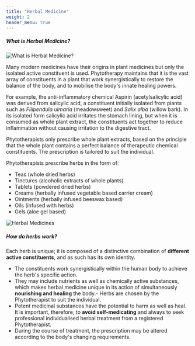 ```yaml
---
title: "Herbal Medicine"
weight: 2
header_menu: true
---
```


##### What is Herbal Medicine?
![What is Herbal Medicine?](./images/herbal_medicine.jpg)

Many modern medicines have their origins in plant medicines but only the isolated active constituent is used. Phytotherapy maintains that it is the vast array of constituents in a plant that work synergistically to restore the balance of the body, and to mobilise the body's innate healing powers.

For example, the anti-inflammatory chemical Aspirin (acetylsalicylic acid) was derived from salicylic acid, a constituent initially isolated from plants such as *Filipendula ulmaria* (meadowsweet) and *Salix alba* (willow bark). In its isolated form salicylic acid irritates the stomach lining, but when it is consumed as whole plant extract, the constituents act together to reduce inflammation without causing irritation to the digestive tract.

Phytotherapists only prescribe whole plant extracts, based on the principle that the whole plant contains a perfect balance of therapeutic chemical constituents. The prescription is tailored to suit the individual.

Phytotherapists prescribe herbs in the form of:
- Teas (whole dried herbs)
- Tinctures (alcoholic extracts of whole plants)
- Tablets (powdered dried herbs)
- Creams (herbally infused vegetable based carrier cream)
- Ointments (herbally infused beeswax based)
- Oils (infused with herbs)
- Gels (aloe gel based)

![Herbal Medicines](./images/herbal_medicines.jpg)



##### How do herbs work?
Each herb is unique; it is composed of a distinctive combination of **different active constituents**, and as such has its own identity.
- The constituents work synergistically within the human body to achieve the herb's specific action.
- They may include nutrients as well as chemically active substances, which makes herbal medicine unique in its action of simultaneously **nourishing and healing** the body.- Herbs are chosen by the Phytotherapist to suit the individual.
- Potent medicinal substances have the potential to harm as well as heal. It is important, therefore, to **avoid self-medicating** and always to seek professional individualised herbal treatment from a registered Phytotherapist.
- During the course of treatment, the prescription may be altered according to the body's changing requirements.
